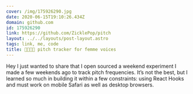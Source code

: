 ```yaml
---
cover: /img/175926290.jpg
date: 2020-06-15T19:10:26.434Z
domain: github.com
id: 175926290
link: https://github.com/ZicklePop/pitch
layout: ../../layouts/post-layout.astro
tags: link, me, code
title: 🏳️‍🌈🏳️‍⚧️ pitch tracker for femme voices
---
```


Hey I just wanted to share that I open sourced a weekend experiment I made a few weekends ago to track pitch frequencies. It’s not the best, but I learned so much in building it within a few constraints: using React Hooks and must work on mobile Safari as well as desktop browsers.
